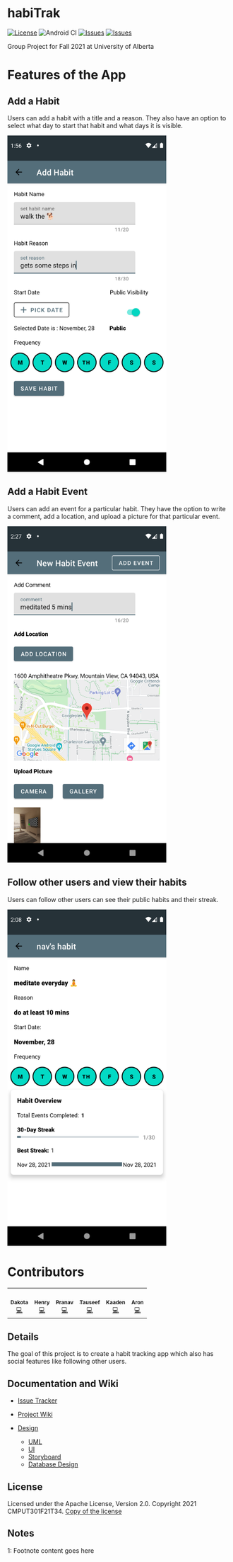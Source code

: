 # habiTrak

[![License](https://img.shields.io/badge/License-Apache_2.0-blue.svg)](https://opensource.org/licenses/Apache-2.0)
![Android CI](https://github.com/CMPUT301F21T34/HabiTrak/workflows/Android%20CI/badge.svg)
[![Issues](https://img.shields.io/github/contributors/CMPUT301F21T34/HabiTrak)](https://github.com/CMPUT301F21T34/HabiTrak/graphs/contributors)
[![Issues](https://img.shields.io/github/issues/CMPUT301F21T34/HabiTrak)](https://github.com/CMPUT301F21T34/HabiTrak/issues)

Group Project for Fall 2021 at University of Alberta

# Features of the App

## Add a Habit

Users can add a habit with a title and a reason. They also have an option to select what day to start that habit and what days it is visible.

<img src="https://github.com/CMPUT301F21T34/HabiTrak/blob/documents/assets/ui/Add_Habit.png" width="360px" height="760px"/>

## Add a Habit Event

Users can add an event for a particular habit. They have the option to write a comment, add a location, and upload a picture for that particular event.

<img src="https://github.com/CMPUT301F21T34/HabiTrak/blob/documents/assets/ui/Add_Event.png" width="360px" height="760px"/>

## Follow other users and view their habits

Users can follow other users can see their public habits and their streak.

<img src="https://github.com/CMPUT301F21T34/HabiTrak/blob/documents/assets/ui/Social_Habit.png" width="360px" height="760px"/> 

# Contributors

<table>
<tr>
  <td align="center"><a href="https://github.com/DakotaKry"><img src="https://avatars.githubusercontent.com/u/9602227?v=4?s=100" width="100px;" alt=""/><br /><sub><b>Dakota</b></sub></a><br /><a href="https://github.com/CMPUT301F21T34/HabiTrak/commits?author=DakotaKry" title="Code">💻</a></td>
  
  <td align="center"><a href="https://github.com/HenryVu27"><img src="https://avatars.githubusercontent.com/u/77964111?v=4?s=100" width="100px;" alt=""/><br /><sub><b>Henry</b></sub></a><br /><a href="https://github.com/CMPUT301F21T34/HabiTrak/commits?author=HenryVu27" title="Code">💻</a></td>
  
  <td align="center"><a href="https://github.com/nav-28"><img src="https://avatars.githubusercontent.com/u/54973703?v=4?s=100" width="100px;" alt=""/><br /><sub><b>Pranav</b></sub></a><br /><a href="https://github.com/CMPUT301F21T34/HabiTrak/commits?author=nav-28" title="Code">💻</a></td>
  
  <td align="center"><a href="https://github.com/TauseefNafeeFattah"><img src="https://avatars.githubusercontent.com/u/57330415?v=4?s=100" width="100px;" alt=""/><br /><sub><b>Tauseef</b></sub></a><br /><a href="https://github.com/CMPUT301F21T34/HabiTrak/commits?author=TauseefNafeeFattah" title="Code">💻</a></td>
  
  <td align="center"><a href="https://github.com/shellbertt"><img src="https://avatars.githubusercontent.com/u/25762930?v=4?s=100" width="100px;" alt=""/><br /><sub><b>Kaaden</b></sub></a><br /><a href="https://github.com/CMPUT301F21T34/HabiTrak/commits?author=shellbertt" title="Code">💻</a></td>
  
  <td align="center"><a href="https://github.com/rajabi9511"><img src="https://avatars.githubusercontent.com/u/91639650?v=4?s=100" width="100px;" alt=""/><br /><sub><b>Aron</b></sub></a><br /><a href="https://github.com/CMPUT301F21T34/HabiTrak/commits?author=rajabi9511" title="Code">💻</a></td>
  
  
</tr>
</table>


## Details

The goal of this project is to create a habit tracking app which also has social features like following other users.


## Documentation and Wiki

* [Issue Tracker](https://github.com/CMPUT301F21T34/HabiTrak/projects/4)

* [Project Wiki](https://github.com/CMPUT301F21T34/HabiTrak/wiki)

* [Design](https://github.com/CMPUT301F21T34/HabiTrak/wiki/Design)
  * [UML](https://github.com/CMPUT301F21T34/HabiTrak/wiki/Design#uml-design)
  * [UI](https://github.com/CMPUT301F21T34/HabiTrak/wiki/Design#ui-design)
  * [Storyboard](https://github.com/CMPUT301F21T34/HabiTrak/wiki/Design#storyboard)
  * [Database Design](https://github.com/CMPUT301F21T34/HabiTrak/wiki/Design#database-design) 
   

## License
 Licensed under the Apache License, Version 2.0. Copyright 2021 CMPUT301F21T34. [Copy of the license](LICENSE) 
 
## Notes

<a name="myfootnote1">1</a>: Footnote content goes here

